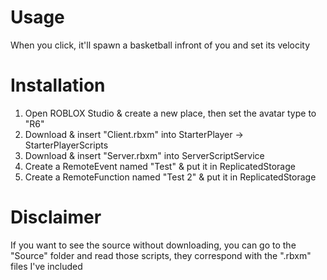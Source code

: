 # Usage

When you click, it'll spawn a basketball infront of you and set its velocity

# Installation

1. Open ROBLOX Studio & create a new place, then set the avatar type to "R6"
2. Download & insert "Client.rbxm" into StarterPlayer -> StarterPlayerScripts
3. Download & insert "Server.rbxm" into ServerScriptService
4. Create a RemoteEvent named "Test" & put it in ReplicatedStorage
5. Create a RemoteFunction named "Test 2" & put it in ReplicatedStorage

# Disclaimer

If you want to see the source without downloading, you can go to the "Source" folder and read those scripts, they correspond with the ".rbxm" files I've included
